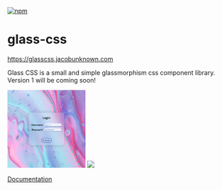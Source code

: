 <a href="https://www.npmjs.com/package/@jacobunknown/glass-css">![npm](https://img.shields.io/npm/v/@jacobunknown/glass-css)<a>
# glass-css

https://glasscss.jacobunknown.com

Glass CSS is a small and simple glassmorphism css component library.
Version 1 will be coming soon!

<a href="https://glasscss.jacobunknown.com/demos/demo-1.html"><img src="screenshots/demo-1.png" width="35%"></a>
<a href="https://glasscss.jacobunknown.com/demos/demo-2.html"><img src="screenshots/demo-2.png" width="35%"></a>

<a href="https://github.com/jacobunknown/glass-css/wiki">Documentation<a>
